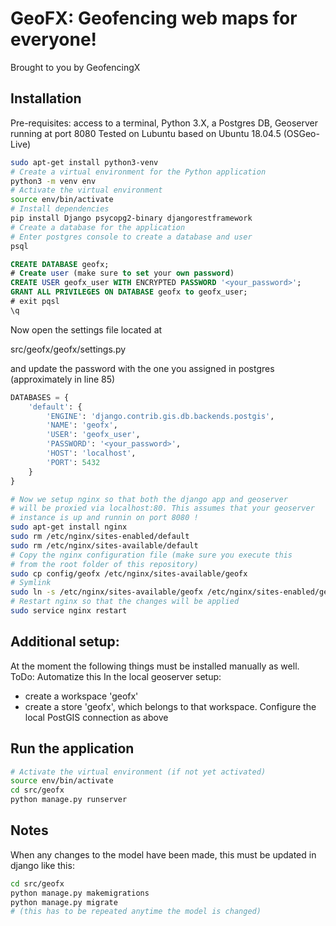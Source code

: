 # GeoFX: Geofencing web maps for everyone!
Brought to you by GeofencingX

## Installation
Pre-requisites: access to a terminal, Python 3.X, a Postgres DB, Geoserver running at port 8080
Tested on Lubuntu based on Ubuntu 18.04.5 (OSGeo-Live)
```bash
sudo apt-get install python3-venv
# Create a virtual environment for the Python application
python3 -m venv env
# Activate the virtual environment
source env/bin/activate
# Install dependencies
pip install Django psycopg2-binary djangorestframework
# Create a database for the application
# Enter postgres console to create a database and user
psql
```

```SQL
CREATE DATABASE geofx;
# Create user (make sure to set your own password)
CREATE USER geofx_user WITH ENCRYPTED PASSWORD '<your_password>';
GRANT ALL PRIVILEGES ON DATABASE geofx to geofx_user;
# exit pqsl
\q
```

Now open the settings file located at

src/geofx/geofx/settings.py

and update the password with the one you assigned in postgres (approximately in line 85)
```python
DATABASES = {
    'default': {
        'ENGINE': 'django.contrib.gis.db.backends.postgis',
        'NAME': 'geofx',
        'USER': 'geofx_user',
        'PASSWORD': '<your_password>',
        'HOST': 'localhost',
        'PORT': 5432
    }
}
```

```bash
# Now we setup nginx so that both the django app and geoserver
# will be proxied via localhost:80. This assumes that your geoserver
# instance is up and runnin on port 8080 !
sudo apt-get install nginx
sudo rm /etc/nginx/sites-enabled/default
sudo rm /etc/nginx/sites-available/default
# Copy the nginx configuration file (make sure you execute this
# from the root folder of this repository)
sudo cp config/geofx /etc/nginx/sites-available/geofx
# Symlink
sudo ln -s /etc/nginx/sites-available/geofx /etc/nginx/sites-enabled/geofx
# Restart nginx so that the changes will be applied
sudo service nginx restart
```

## Additional setup:
At the moment the following things must be installed manually as well. ToDo: Automatize this
In the local geoserver setup:
- create a workspace 'geofx'
- create a store 'geofx', which belongs to that workspace. Configure the local PostGIS connection as above

## Run the application
```bash
# Activate the virtual environment (if not yet activated)
source env/bin/activate
cd src/geofx
python manage.py runserver
```

## Notes
When any changes to the model have been made, this must be updated in django like this:
```bash
cd src/geofx
python manage.py makemigrations
python manage.py migrate
# (this has to be repeated anytime the model is changed)
```

